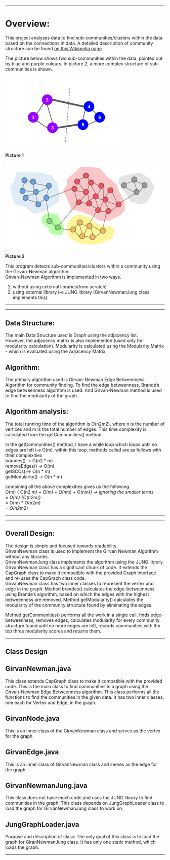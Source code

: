 

  
    
      
        
          
          


-------------------------------------------------------------------------------------------------------------------

Overview: 
==========

This project analyses data to find sub-communities/clusters within the data based on the connections in data. A detailed description of community structure can be found [on this Wikipedia page](https://en.wikipedia.org/wiki/Community_structure)

The picture below shows two sub-communities within the data, pointed out by blue and purple colours. In picture 2, a more complex structure of sub-communities is shown.

![Alt text](images/community%20finding%201.PNG?raw=true "Picture 1")

**Picture 1**

![](images/community%20finding%202.PNG?raw=true "Picture 2")

**Picture 2**


This program detects sub-communities/clusters within a community using the Girvan-Newman algorithm.    
Girvan-Newman Algorithm is implemented in two ways.

1. without using external libraries(from scratch)
2. using external library i-e JUNG library (GirvanNewmanJung class implements this)

----------------------------------------------------------------------------------------------------------------------

-------------------------------------------------------------------------------------------------------------------------

Data Structure: 
---------------
The main Data Structure used is Graph using the adjacency list.   
However, the adjacency matrix is also implemented (used only for modularity calculation). Modularity is calculated using the Modularity Matrix - which is evaluated using the Adjacency Matrix.


Algorithm: 
-----------
The primary algorithm used is Girvan-Newman Edge Betweenness Algorithm for community finding. To find the edge betweenness, Brande’s edge betweenness algorithm is used.   And Girvan-Newman method is used to find the modularity of the graph.


Algorithm analysis: 
--------------------
The total running time of the algorithm is O(n2m2), where n is the number of vertices and m is the total number of edges. 
This time complexity is calculated from the getCommunities() method.  

In the getCommunities() method, I have a while loop which loops until no edges are left i-e O(m). within this loop, methods called   are as follows with their complexities  
brandes() -> 			O(n2 * m)  
removeEdges() -> 		O(m)  
getSCCs()->			O(n * m)  
getModularity() -> 		O(n * m)  
  
combining all the above complexities gives us the following  
O(m) { O(n2 *m) + O(m) + O(n*m) + O(n*m)} -> ignoring the smaller terms  
= O(m) {O(n2*m)}  
= O(m) * O(n2*m)  
= O(n2*m2)  
  
--------------------------------------------------------------------------------------------------------------------------

----------------------------------------------------------------------------------------------------------------------------------
Overall Design: 
----------------
The design is simple and focused towards readability.  
GirvanNewman class is used to implement the Girvan Newman Algorithm without any libraries.  
GirvanNewmanJung class implements the algorithm using the JUNG library.  
GirvanNewman class has a significant chunk of code. It extends the CapGraph class to make it compatible with the provided Graph Interface and re-uses the CapGraph class code.  
GirvanNewman class has two inner classes to represent the vertex and edge in the graph. Method brandes() calculates the edge-betweenness using Brande’s algorithm, based on which the edges with the highest betweenness are removed. Method getModularity() calculates the modularity of the community structure found by eliminating the edges.   

Method getCommunities() performs all the work in a single call, finds edge-betweenness, removes edges, calculates modularity for every community structure found until no more edges are left, records communities with the top three modularity scores and returns them.

--------------------------------------------------------------------------------------------------------------------------
Class Design
--------------

GirvanNewman.java
--------------------------
This class extends CapGraph class to make it compatible with the provided code. This is the main class to find communities in a graph using the Girvan-Newman Edge Betweenness algorithm. This class performs all the functions to find the communities in the given data. It has two inner classes, one each for Vertex and Edge, in the graph.

GirvanNode.java  
--------------------------
This is an inner class of the GirvanNewman class and serves as the vertex for the graph.

GirvanEdge.java  
------------------------
This is an inner class of GirvanNewman class and serves as the edge for the graph.

GirvanNewmanJung.java  
--------------------------------
This class does not have much code and uses the JUNG library to find communities in the graph. This class depends on JungGraphLoader class to load the graph for GirvanNewmanJung class to work on.

JungGraphLoader.java  
--------------------------------
Purpose and description of class: The only goal of this class is to load the graph for GiranNewmanJung class. It has only one static method, which loads the graph.

-------------------------------------------------------------------------------------------------------------------------------
 

